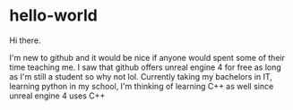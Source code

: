 hello-world
===========

Hi there.

I'm new to github and it would be nice if anyone would spent some of their time teaching me.
I saw that github offers unreal engine 4 for free as long as I'm still a student so why not lol.
Currently taking my bachelors in IT, learning python in my school, I'm thinking of learning C++ as well
since unreal engine 4 uses C++

